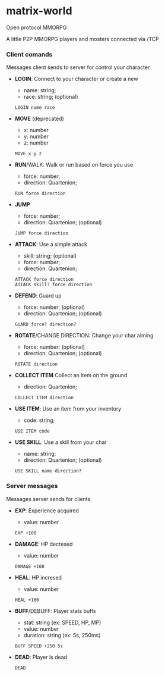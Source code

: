 # matrix-world

Open protocol MMORPG

A little P2P MMORPG players and mosters connected via /TCP

### Client comands

Messages client sends to server for control your character

- **LOGIN**: Connect to your character or create a new

  - name: string;
  - race: string; (optional)

  ```
  LOGIN name race
  ```

- **MOVE** (deprecated)

  - x: number
  - y: number
  - z: number

  ```
  MOVE x y z
  ```

- **RUN**/WALK: Walk or run based on force you use

  - force: number;
  - direction: Quartenion;

  ```
  RUN force direction
  ```

- **JUMP**

  - force: number;
  - direction: Quartenion; (optional)

  ```
  JUMP force direction
  ```

- **ATTACK**: Use a simple attack

  - skill: string; (optional)
  - force: number;
  - direction: Quartenion;

  ```
  ATTACK force direction
  ATTACK skill? force direction
  ```

- **DEFEND**: Guard up

  - force: number; (optional)
  - direction: Quartenion; (optional)

  ```
  GUARD force? direction?
  ```

- **ROTATE**/CHANGE DIRECTION: Change your char aiming

  - force: number; (optional)
  - direction: Quartenion; (optional)

  ```
  ROTATE direction
  ```

- **COLLECT ITEM** Collect an item on the ground

  - direction: Quartenion;

  ```
  COLLECT ITEM direction
  ```

- **USE ITEM**: Use an item from your inventory

  - code: string;

  ```
  USE ITEM code
  ```

- **USE SKILL**: Use a skill from your char

  - name: string;
  - direction: Quartenion; (optional)

  ```
  USE SKILL name direction?
  ```

### Server messages

Messages server sends for clients

- **EXP**: Experience acquired

  - value: number

  ```
  EXP +100
  ```

- **DAMAGE**: HP decresed

  - value: number

  ```
  DAMAGE +100
  ```

- **HEAL**: HP incresed

  - value: number

  ```
  HEAL +100
  ```

- **BUFF**/DEBUFF: Player stats buffs

  - stat: string (ex: SPEED, HP, MP)
  - value: number
  - duration: string (ex: 5s, 250ms)

  ```
  BUFF SPEED +250 5s
  ```

- **DEAD**: Player is dead

  ```
  DEAD
  ```
